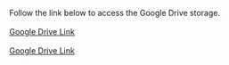 Follow the link below to access the Google Drive storage.
<br>
<br>
<a href="https://drive.google.com/drive/folders/1jKSmsp3WESH_aLRTL-bMuMq0ASYXWFvF?usp=sharing" target="_blank">Google Drive Link</a>
<br>
<br>
<a href="https://drive.google.com/drive/folders/1jKSmsp3WESH_aLRTL-bMuMq0ASYXWFvF?usp=sharing" target="_blank" rel="noopener noreferrer">Google Drive Link</a>



